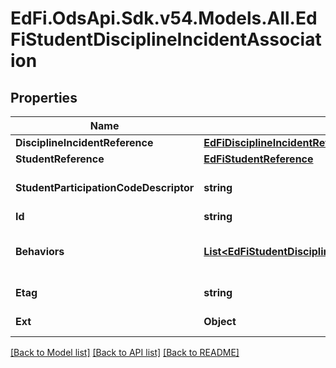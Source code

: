 # EdFi.OdsApi.Sdk.v54.Models.All.EdFiStudentDisciplineIncidentAssociation

## Properties

Name | Type | Description | Notes
------------ | ------------- | ------------- | -------------
**DisciplineIncidentReference** | [**EdFiDisciplineIncidentReference**](EdFiDisciplineIncidentReference.md) |  | 
**StudentReference** | [**EdFiStudentReference**](EdFiStudentReference.md) |  | 
**StudentParticipationCodeDescriptor** | **string** | The role or type of participation of a student in a discipline incident;        for example:        Victim        Perpetrator        Witness        Reporter. | 
**Id** | **string** |  | [optional] 
**Behaviors** | [**List&lt;EdFiStudentDisciplineIncidentAssociationBehavior&gt;**](EdFiStudentDisciplineIncidentAssociationBehavior.md) | An unordered collection of studentDisciplineIncidentAssociationBehaviors. Describes behavior by category and provides a detailed description. | [optional] 
**Etag** | **string** | A unique system-generated value that identifies the version of the resource. | [optional] 
**Ext** | **Object** | Extensions to the StudentDisciplineIncidentAssociation entity. | [optional] 

[[Back to Model list]](../../README.md#documentation-for-models) [[Back to API list]](../../README.md#documentation-for-api-endpoints) [[Back to README]](../../README.md)

